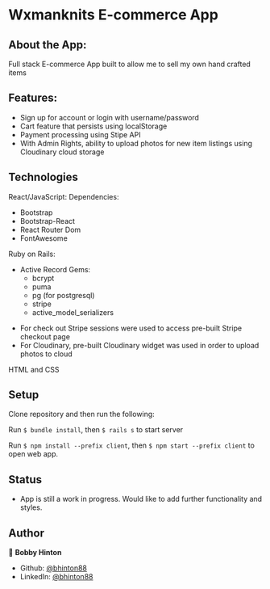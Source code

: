 # Wxmanknits E-commerce App

## About the App:

Full stack E-commerce App built to allow me to sell my own hand crafted items

## Features:
- Sign up for account or login with username/password
- Cart feature that persists using localStorage
- Payment processing using Stipe API
- With Admin Rights, ability to upload photos for new item listings using Cloudinary cloud storage

## Technologies

React/JavaScript:
  Dependencies:
  - Bootstrap
  - Bootstrap-React
  - React Router Dom
  - FontAwesome

Ruby on Rails:
  - Active Record
  Gems:
    - bcrypt
    - puma
    - pg (for postgresql)
    - stripe
    - active_model_serializers

* For check out Stripe sessions were used to access pre-built Stripe checkout page
* For Cloudinary, pre-built Cloudinary widget was used in order to upload photos to cloud 

HTML and CSS

## Setup
Clone repository and then run the following:

Run `$ bundle install`, then `$ rails s` to start server

Run `$ npm install --prefix client`, then `$ npm start --prefix client` to open web app.

## Status

- App is still a work in progress. Would like to add further functionality and styles. 


## Author

👤 **Bobby Hinton**

* Github: [@bhinton88](https://github.com/bhinton88)
* LinkedIn: [@bhinton88](https://linkedin.com/in/bhinton88)
